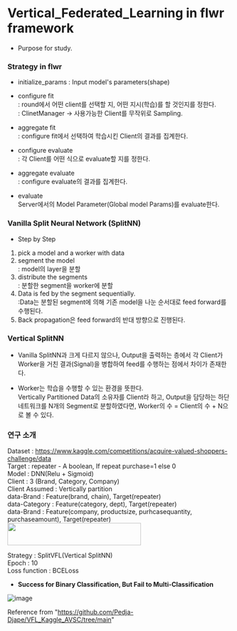 # Vertical_Federated_Learning in flwr framework
- Purpose for study. <br>



### Strategy in flwr
- initialize_params
: Input model's parameters(shape)

- configure fit <br>
: round에서 어떤 client를 선택할 지, 어떤 지시(학습)를 할 것인지를 정한다. <br>
: ClinetManager -> 사용가능한 Client를 무작위로 Sampling.

- aggregate fit <br>
: configure fit에서 선택하여 학습시킨 Client의 결과를 집계한다.

- configure evaluate <br>
: 각 Client를 어떤 식으로 evaluate할 지를 정한다.

- aggregate evaluate <br>
: configure evaluate의 결과를 집계한다.

- evaluate <br>
Server에서의 Model Parameter(Global model Params)를 evaluate한다.


### Vanilla Split Neural Network (SplitNN)

- Step by Step <br>
1. pick a model and a worker with data
2. segment the model <br>
: model의 layer을 분할
3. distribute the segments <br>
: 분할한 segment을 worker에 분할
4. Data is fed by the segment sequentially. <br> 
:Data는 분할된 segment에 의해 기존 model을 나눈 순서대로 feed forward를 수행된다.
5. Back propagation은 feed forward의 반대 방향으로 진행된다.


### Vertical SplitNN

- Vanilla SplitNN과 크게 다르지 않으나, Output을 출력하는 층에서 각 Client가 Worker을 거친 결과(Signal)을 병합하여 feed를 수행하는 점에서 차이가 존재한다.

- Worker는 학습을 수행할 수 있는 환경을 뜻한다. <br>
Vertically Partitioned Data의 소유자를 Client라 하고, Output을 담당하는 하단 네트워크를 N개의 Segment로 분할하였다면, Worker의 수 = Client의 수 + N으로 볼 수 있다.


### 연구 소개
Dataset : https://www.kaggle.com/competitions/acquire-valued-shoppers-challenge/data   
Target : repeater - A boolean, If repeat purchase=1 else 0    
Model : DNN(Relu + Sigmoid)   
Client : 3 (Brand, Category, Company)   
Client Assumed : Vertically partition   
data-Brand : Feature(brand, chain), Target(repeater)   
data-Category : Feature(category, dept), Target(repeater)   
data-Brand : Feature(company, productsize, purhcasequantity, purchaseamount), Target(repeater)   
<img src = "https://github.com/SS-yong/Federated-Learning/assets/108441950/41c61c0f-a09c-481d-bf1b-3d9da4a4828e" width="300" height="50">

Strategy : SplitVFL(Vertical SplitNN)   
Epoch : 10   
Loss function : BCELoss   

- **Success for Binary Classification, But Fail to Multi-Classification**

![image](https://github.com/SS-yong/Federated-Learning/assets/108441950/2c15dc99-890c-4b6c-963e-d8bb94f81724)


Reference from "https://github.com/Pedja-Djape/VFL_Kaggle_AVSC/tree/main"
